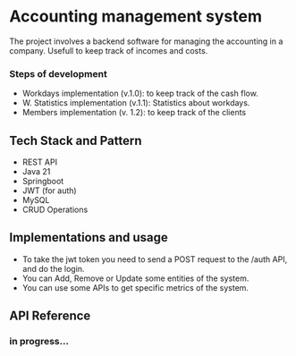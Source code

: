 # Accounting management system

The project involves a backend software for managing the accounting in a company. Usefull to keep track of incomes and costs.

### Steps of development

- Workdays implementation (v.1.0): to keep track of the cash flow.
- W. Statistics implementation (v.1.1): Statistics about workdays.
- Members implementation (v. 1.2): to keep track of the clients 

## Tech Stack and Pattern

- REST API
- Java 21
- Springboot
- JWT (for auth)
- MySQL
- CRUD Operations 

## Implementations and usage

- To take the jwt token you need to send a POST request to the /auth API, and do the login.
- You can Add, Remove or Update some entities of the system.
- You can use some APIs to get specific metrics of the system.

## API Reference

### in progress...
